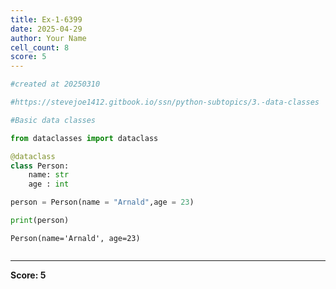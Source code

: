 ```yaml
---
title: Ex-1-6399
date: 2025-04-29
author: Your Name
cell_count: 8
score: 5
---
```


```python
#created at 20250310
```


```python
#https://stevejoe1412.gitbook.io/ssn/python-subtopics/3.-data-classes
```


```python
#Basic data classes
```


```python
from dataclasses import dataclass
```


```python
@dataclass
class Person:
    name: str
    age : int
```


```python
person = Person(name = "Arnald",age = 23)
```


```python
print(person)
```

    Person(name='Arnald', age=23)



```python

```


---
**Score: 5**